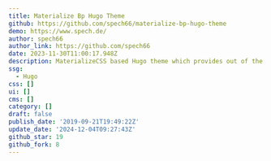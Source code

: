 ```yaml
---
title: Materialize Bp Hugo Theme
github: https://github.com/spech66/materialize-bp-hugo-theme
demo: https://www.spech.de/
author: spech66
author_link: https://github.com/spech66
date: 2023-11-30T11:00:17.948Z
description: MaterializeCSS based Hugo theme which provides out of the box best practices.
ssg:
  - Hugo
css: []
ui: []
cms: []
category: []
draft: false
publish_date: '2019-09-21T19:49:22Z'
update_date: '2024-12-04T09:27:43Z'
github_star: 19
github_fork: 8
---
```

